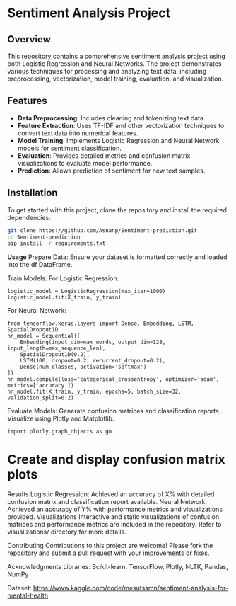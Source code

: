 # Sentiment Analysis Project

## Overview

This repository contains a comprehensive sentiment analysis project using both Logistic Regression and Neural Networks. The project demonstrates various techniques for processing and analyzing text data, including preprocessing, vectorization, model training, evaluation, and visualization.

## Features

- **Data Preprocessing**: Includes cleaning and tokenizing text data.
- **Feature Extraction**: Uses TF-IDF and other vectorization techniques to convert text data into numerical features.
- **Model Training**: Implements Logistic Regression and Neural Network models for sentiment classification.
- **Evaluation**: Provides detailed metrics and confusion matrix visualizations to evaluate model performance.
- **Prediction**: Allows prediction of sentiment for new text samples.

## Installation

To get started with this project, clone the repository and install the required dependencies:

```bash
git clone https://github.com/Asnanp/Sentiment-prediction.git
cd Sentiment-prediction
pip install -r requirements.txt
```
**Usage**
Prepare Data: Ensure your dataset is formatted correctly and loaded into the df DataFrame.

Train Models:
For Logistic Regression:
```from sklearn.linear_model import LogisticRegression
logistic_model = LogisticRegression(max_iter=1000)
logistic_model.fit(X_train, y_train)
```
For Neural Network:

```from tensorflow.keras.models import Sequential
from tensorflow.keras.layers import Dense, Embedding, LSTM, SpatialDropout1D
nn_model = Sequential([
    Embedding(input_dim=max_words, output_dim=128, input_length=max_sequence_len),
    SpatialDropout1D(0.2),
    LSTM(100, dropout=0.2, recurrent_dropout=0.2),
    Dense(num_classes, activation='softmax')
])
nn_model.compile(loss='categorical_crossentropy', optimizer='adam', metrics=['accuracy'])
nn_model.fit(X_train, y_train, epochs=5, batch_size=32, validation_split=0.2)
```

Evaluate Models:
Generate confusion matrices and classification reports.
Visualize using Plotly and Matplotlib:
```
import plotly.graph_objects as go
```
# Create and display confusion matrix plots
Results
Logistic Regression: Achieved an accuracy of X% with detailed confusion matrix and classification report available.
Neural Network: Achieved an accuracy of Y% with performance metrics and visualizations provided.
Visualizations
Interactive and static visualizations of confusion matrices and performance metrics are included in the repository. Refer to visualizations/ directory for more details.

Contributing
Contributions to this project are welcome! Please fork the repository and submit a pull request with your improvements or fixes.


Acknowledgments
Libraries: Scikit-learn, TensorFlow, Plotly, NLTK, Pandas, NumPy

Dataset: https://www.kaggle.com/code/mesutssmn/sentiment-analysis-for-mental-health
